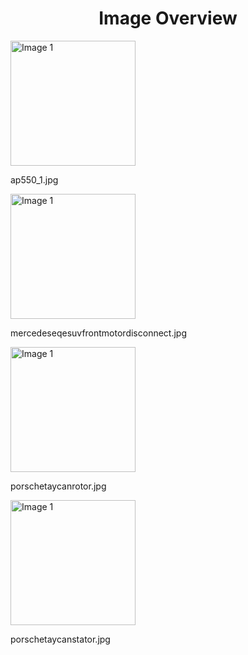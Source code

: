 <h1 style ="text-align: center;"> Image Overview </h1>
<div>
<div>
<img src="https://media.evkx.net/multimedia/technology/motors/pmsm/ap550_1_xst.jpg" alt="Image 1" style="width: 200px;">
<p>ap550_1.jpg</p>
</div>
<div>
<img src="https://media.evkx.net/multimedia/technology/motors/pmsm/mercedeseqesuvfrontmotordisconnect_xst.jpg" alt="Image 1" style="width: 200px;">
<p>mercedeseqesuvfrontmotordisconnect.jpg</p>
</div>
<div>
<img src="https://media.evkx.net/multimedia/technology/motors/pmsm/porschetaycanrotor_xst.jpg" alt="Image 1" style="width: 200px;">
<p>porschetaycanrotor.jpg</p>
</div>
<div>
<img src="https://media.evkx.net/multimedia/technology/motors/pmsm/porschetaycanstator_xst.jpg" alt="Image 1" style="width: 200px;">
<p>porschetaycanstator.jpg</p>
</div>
</div>
